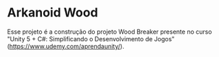 # Arkanoid Wood

Esse projeto é a construção do projeto Wood Breaker presente no curso "Unity 5 + C#: Simplificando o Desenvolvimento de Jogos"(https://www.udemy.com/aprendaunity/).
